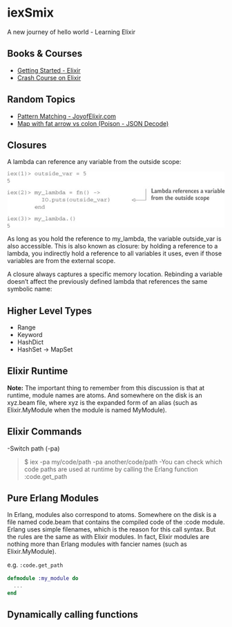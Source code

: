 # iexSmix
A new journey of hello world - Learning Elixir
## Books & Courses

- [Getting Started - Elixir](https://elixir-lang.org/getting-started/introduction.html)
- [Crash Course on Elixir](https://elixir-lang.org/crash-course.html)

## Random Topics
- [Pattern Matching - JoyofElixir.com](https://joyofelixir.com/6-pattern-matching/)
- [Map with fat arrow vs colon (Poison - JSON Decode)](https://stackoverflow.com/questions/39340611/map-with-fat-arrow-vs-colon-poison-json-decode)

## Closures

A lambda can reference any variable from the outside scope:

![closure](./closure.png)

As long as you hold the reference to my_lambda, the variable outside_var is also accessible. This is also known as closure: by holding a reference to a lambda, you indirectly hold a reference to all variables it uses, even if those variables are from the external scope.

A closure always captures a specific memory location. Rebinding a variable doesn’t affect the previously defined lambda that references the same symbolic name:

## Higher Level Types

- Range
- Keyword
- HashDict
- HashSet -> MapSet

## Elixir Runtime

**Note:** The important thing to remember from this discussion is that at runtime, module names are atoms. And somewhere on the disk is an xyz.beam file, where xyz is the expanded form of an alias (such as Elixir.MyModule when the module is named MyModule).

## Elixir Commands

-Switch path (-pa)
> $ iex -pa my/code/path -pa another/code/path
-You can check which code paths are used at runtime by calling the Erlang function
> :code.get_path

## Pure Erlang Modules

In Erlang, modules also correspond to atoms. Somewhere on the disk is a file named code.beam that contains the compiled code of the :code module. Erlang uses simple filenames, which is the reason for this call syntax. But the rules are the same as with Elixir modules. In fact, Elixir modules are nothing more than Erlang modules with fancier names (such as Elixir.MyModule).

e.g. `:code.get_path`

```elixir
defmodule :my_module do
  ...
end
```

## Dynamically calling functions